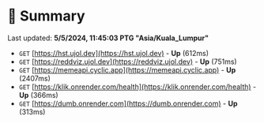 # 📖 Summary
Last updated: **5/5/2024, 11:45:03 PTG "Asia/Kuala_Lumpur"**

- `GET` [https://hst.ujol.dev](https://hst.ujol.dev) - **Up** (612ms)
- `GET` [https://reddviz.ujol.dev](https://reddviz.ujol.dev) - **Up** (751ms)
- `GET` [https://memeapi.cyclic.app](https://memeapi.cyclic.app) - **Up** (2407ms)
- `GET` [https://klik.onrender.com/health](https://klik.onrender.com/health) - **Up** (366ms)
- `GET` [https://dumb.onrender.com](https://dumb.onrender.com) - **Up** (313ms)
